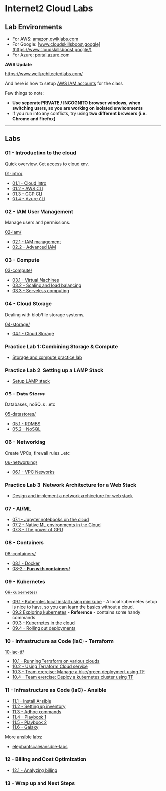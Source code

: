 # Internet2 Cloud Labs

## Lab Environments

* For AWS: [amazon.qwiklabs.com](https://amazon.qwiklabs.com/)
* For Google: [www.cloudskillsboost.google](https://www.cloudskillsboost.google/)
* For Azure: [portal.azure.com](https://portal.azure.com/)

**AWS Update**

https://www.wellarchitectedlabs.com/

And here is how to setup [AWS IAM accounts](aws-iam.md) for the class

Few things to note:

* **Use seperate PRIVATE / INCOGNITO browser windows, when switching users, so you are working on isolated environments**
* If you run into any conflicts, try using **two different browsers (i.e. Chrome and Firefox)**

---

## Labs

### 01 - Introduction to the cloud

Quick overview.  Get access to cloud env.

[01-intro/](01-intro/)

* [01.1 - Cloud Intro](01-intro/README.md)
* [01.2 - AWS CLI](01-intro/aws.md)
* [01.3 - GCP CLI](01-intro/gcp.md)
* [01.4 - Azure CLI](01-intro/azure.md)

### 02 - IAM User Management

Manage users and permissions.

[02-iam/](02-iam/)

* [02.1 - IAM management](02-iam/README.md)
* [02.2 - Advanced IAM](02-iam/iam2.md)

### 03 - Compute

[03-compute/](03-compute/)

* [03.1 - Virtual Machines](03-compute/vms.md)
* [03.2 - Scaling and load balancing](03-compute/scaling.md)
* [03.3 - Serveless computing](03-compute/serverless.md)

### 04 - Cloud Storage

Dealing with blob/file storage systems.

[04-storage/](04-storage/)

* [04.1 - Cloud Storage](04-storage/README.md)

### Practice Lab 1: Combining Storage & Compute

* [Storage and compute practice lab](practice-labs/1-computer-storage.md)

### Practice Lab 2: Setting up a LAMP Stack

* [Setup LAMP stack](practice-labs/2-lamp-stack.md)

### 05 - Data Stores

Databases, noSQLs ..etc

[05-datastores/](05-datastores/)

* [05.1 - RDMBS](05-datastores/RDBMS.md)
* [05.2 - NoSQL](05-datastores/NoSQL.md)

### 06 - Networking

Create VPCs, firewall rules ..etc

[06-networking/](06-networking/)

* [06.1 - VPC Networks](06-networking/README.md)

### Practice Lab 3: Network Architecture for a Web Stack

* [Design and implement a network archiceture for web stack](practice-labs/3-networking.md)

### 07 - AI/ML

* [07.1 - Jupyter notebooks on the cloud](07-ml/ml-1-jupyter-envs.md)
* [07.2 - Native ML environments in the Cloud](07-ml/ml-2-native-ML-envs.md)
* [07.3 - The power of GPU](07-ml/ml-3-gpu.md)

### 08 - Containers

[08-containers/](08-containers/)

* [08.1 - Docker](08-containers/docker.md)
* [08-2 - **Fun with containers!**](08-containers/container-fun.md)

### 09 - Kubernetes

[09-kubernetes/](09-kubernetes/)

* [09.1 - Kuberntes local install using minikube](09-kubernetes/kubernetes-1-minikube.md) -  A local kubernetes setup is nice to have, so you can learn the basics without a cloud.
* [09.2 Exploring kubernetes](09-kubernetes/kubernetes-2-exploring-kubectl.md) - **Reference** -  contains some handy commands
* [09.3 - Kubernetes in the cloud](09-kubernetes/kubernetes-3-cloud.md)
* [09.4 - Rolling out deployments](09-kubernetes/kubernetes-3d-deployment-rollout.md)

### 10 - Infrastructure as Code (IaC) - Terraform

[10-iac-tf/](10-iac-tf/)

* [10.1 - Running Terraform on various clouds](10-iac-tf/terraform-1.md)
* [10.2 - Using Terraform Cloud service](10-iac-tf/terraform-cloud.md)
* [10.3 - Team exercise: Manage a blue/green deployment using TF](10-iac-tf/terraform-3-blue-green-deployment.md)
* [10.4 - Team exercise: Deploy a kubernetes cluster using TF](10-iac-tf/terraform-4-kubernetes.md)

### 11 - Infrastructure as Code (IaC) - Ansible

* [11.1 - Install Ansible](11-iac-ansible/ansible-1-install.md)
* [11.2 - Setting up inventory](11-iac-ansible/ansible-2-inventory.md)
* [11.3 - Adhoc commands](11-iac-ansible/ansible-3-adhoc.md)
* [11.4 - Playbook 1](11-iac-ansible/ansible-4-playbook-1.md)
* [11.5 - Playbook 2](11-iac-ansible/ansible-5-playbook-2.md)
* [11.6 - Galaxy](11-iac-ansible/galaxy-wordpress/readme.md)

More ansible labs:

* [elephantscale/ansible-labs](https://github.com/elephantscale/ansible-labs)

### 12 - Billing and Cost Optimization

* [12.1 - Analyzing billing](12-cost/billing.md)

### 13 - Wrap up and Next Steps